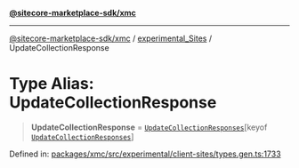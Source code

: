 [**@sitecore-marketplace-sdk/xmc**](../../../../README.md)

***

[@sitecore-marketplace-sdk/xmc](../../../../README.md) / [experimental\_Sites](../README.md) / UpdateCollectionResponse

# Type Alias: UpdateCollectionResponse

> **UpdateCollectionResponse** = [`UpdateCollectionResponses`](UpdateCollectionResponses.md)\[keyof [`UpdateCollectionResponses`](UpdateCollectionResponses.md)\]

Defined in: [packages/xmc/src/experimental/client-sites/types.gen.ts:1733](https://github.com/Sitecore/marketplace-sdk/blob/main/packages/xmc/src/experimental/client-sites/types.gen.ts#L1733)
